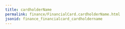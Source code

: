 ```yaml
---
title: cardholderName
permalink: finance/FinancialCard.cardholderName.html
jsonid: finance_financialcard_cardholdername
---
```

